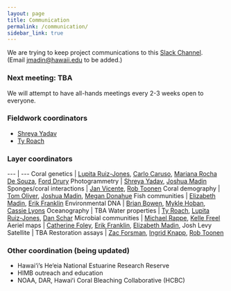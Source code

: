 ```yaml
---
layout: page
title: Communication
permalink: /communication/
sidebar_link: true
---
```


We are trying to keep project communications to this [Slack Channel](https://himbworkspace.slack.com).  
(Email <jmadin@hawaii.edu> to be added.)

### Next meeting: TBA

We will attempt to have all-hands meetings every 2-3 weeks open to everyone.

### Fieldwork coordinators

- [Shreya Yadav](mailto:shreyay@hawaii.edu)
- [Ty Roach](mailto:smokinroachjr@gmail.com)

### Layer coordinators 

--- | ---
Coral genetics | [Lupita Ruiz-Jones](mailto:lupita.ruiz.jones@gmail.com), [Carlo Caruso](mailto:carusoc@hawaii.edu), [Mariana Rocha De Souza](mailto:mrds@hawaii.edu), [Ford Drury](mailto:druryc@hawaii.edu)
Photogrammetry | [Shreya Yadav](mailto:shreyay@hawaii.edu), [Joshua Madin](mailto:jmadin@hawaii.edu)
Sponges/coral interactions | [Jan Vicente](mailto:vicentejan@gmail.com), [Rob Toonen](mailto:toonen@hawaii.edu)
Coral demography | [Tom Oliver](mailto:thomas.oliver@noaa.gov), [Joshua Madin](mailto:jmadin@hawaii.edu), [Megan Donahue](mailto:donahuem@hawaii.edu)
Fish communities | [Elizabeth Madin](mailto:emadin@hawaii.edu), [Erik Franklin](mailto:erik.franklin@hawaii.edu)
Environmental DNA | [Brian Bowen](mailto:bbowen@hawaii.edu), [Mykle Hoban](mailto:mhoban@hawaii.edu), [Cassie Lyons](mailto:cklyons@gmail.com)
Oceanography | TBA
Water properties | [Ty Roach](mailto:smokinroachjr@gmail.com), [Lupita Ruiz-Jones](mailto:lupita.ruiz.jones@gmail.com), [Dan Schar](mailto:schar@hawaii.edu)
Microbial communities | [Michael Rappe](mailto:rappe@hawaii.edu), [Kelle Freel](mailto:kfreel@hawaii.edu)
Aeriel maps | [Catherine Foley](mailto:foleyc@hawaii.edu), [Erik Franklin](mailto:erik.franklin@hawaii.edu), [Elizabeth Madin](mailto:emadin@hawaii.edu), Josh Levy
Satellite | TBA
Restoration assays | [Zac Forsman](mailto:zac@hawaii.edu), [Ingrid Knapp](mailto:ingrid.knapp16@gmail.com), [Rob Toonen](mailto:toonen@hawaii.edu)

### Other coordination (being updated)

- Hawai‘i’s He‘eia National Estuarine Research Reserve 
- HIMB outreach and education 
- NOAA, DAR, Hawaiʻi Coral Bleaching Collaborative (HCBC)

